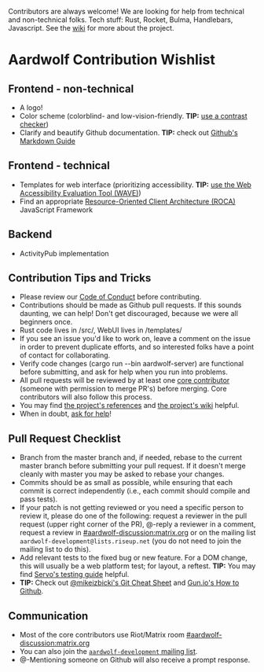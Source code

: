 Contributors are always welcome! We are looking for help from technical and non-technical folks. Tech stuff: Rust, Rocket, Bulma, Handlebars, Javascript. See the [wiki](https://github.com/BanjoFox/aardwolf/wiki) for more about the project.

# Aardwolf Contribution Wishlist

## Frontend - non-technical
- A logo!
- Color scheme (colorblind- and low-vision-friendly. **TIP:** [use a contrast checker](https://webaim.org/resources/contrastchecker/))
- Clarify and beautify Github documentation. **TIP:** check out [Github's Markdown Guide](https://guides.github.com/features/mastering-markdown/)

## Frontend - technical
- Templates for web interface (prioritizing accessibility. **TIP:** [use the Web Accessibility Evaluation Tool (WAVE)](http://wave.webaim.org/))
- Find an appropriate [Resource-Oriented Client Architecture (ROCA)](http://roca-style.org/index.html) JavaScript Framework

## Backend
- ActivityPub implementation

## Contribution Tips and Tricks
- Please review our [Code of Conduct](CODE_OF_CONDUCT) before contributing.
- Contributions should be made as Github pull requests. If this sounds daunting, we can help! Don't get discouraged, because we were all beginners once.
- Rust code lives in /src/, WebUI lives in /templates/
- If you see an issue you'd like to work on, leave a comment on the issue in order to prevent duplicate efforts, and so interested folks have a point of contact for collaborating.
- Verify code changes (cargo run --bin aardwolf-server) are functional before submitting, and ask for help when you run into problems.
- All pull requests will be reviewed by at least one [core contributor](https://github.com/BanjoFox/aardwolf/wiki/Contributors) (someone with permission to merge PR's) before merging. Core contributors will also follow this process.
- You may find [the project's references](https://github.com/BanjoFox/aardwolf/wiki/Project-References) and [the project's wiki](https://github.com/BanjoFox/aardwolf/wiki) helpful.
- When in doubt, [ask for help](#communication)!

## Pull Request Checklist

- Branch from the master branch and, if needed, rebase to the current master branch before submitting your pull request. If it doesn't merge cleanly with master you may be asked to rebase your changes.
- Commits should be as small as possible, while ensuring that each commit is correct independently (i.e., each commit should compile and pass tests).
- If your patch is not getting reviewed or you need a specific person to review it, please do one of the following: request a reviewer in the pull request (upper right corner of the PR), @-reply a reviewer in a comment, request a review in [#aardwolf-discussion:matrix.org](https://riot.im/app/#/room/#aardwolf-discussion:matrix.org) or on the mailing list `aardwolf-development@lists.riseup.net` (you do not need to join the mailing list to do this).
- Add relevant tests to the fixed bug or new feature. For a DOM change, this will usually be a web platform test; for layout, a reftest. **TIP:** You may find [Servo's testing guide](https://github.com/servo/servo/wiki/Testing) helpful.
- **TIP:** Check out [@mikeizbicki's Git Cheat Sheet](https://github.com/mikeizbicki/ucr-cs100/blob/2015winter/textbook/cheatsheets/git-cheatsheet.md) and [Gun.io's How to Github](https://www.gun.io/blog/how-to-github-fork-branch-and-pull-request).

## Communication

- Most of the core contributors use Riot/Matrix room [#aardwolf-discussion:matrix.org](https://riot.im/app/#/room/#aardwolf-discussion:matrix.org)
- You can also join the [`aardwolf-development` mailing list](https://lists.riseup.net/www/info/aardwolf-development).
- @-Mentioning someone on Github will also receive a prompt response.
